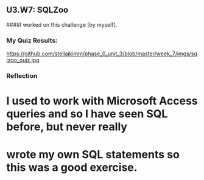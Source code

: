## U3.W7: SQLZoo

####I worked on this challenge [by myself].



### My Quiz Results:
https://github.com/stellajkimm/phase_0_unit_3/blob/master/week_7/imgs/sqlzoo_quiz.jpg

### Reflection

# I used to work with Microsoft Access queries and so I have seen SQL before, but never really
# wrote my own SQL statements so this was a good exercise.